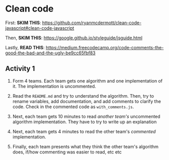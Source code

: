 # Clean code

First: **SKIM THIS**: https://github.com/ryanmcdermott/clean-code-javascript#clean-code-javascript

Then, **SKIM THIS**: https://google.github.io/styleguide/jsguide.html

Lastly, **READ THIS**: https://medium.freecodecamp.org/code-comments-the-good-the-bad-and-the-ugly-be9cc65fbf83

## Activity 1

1) Form 4 teams. Each team gets one algorithm and one implementation of it. The implementation is uncommented.

1) Read the `README.md` and try to understand the algorithm. 
Then, try to rename variables, add documentation, and add comments to clarify the code.
Check in the commented code as `with_comments.js`.

1) Next, each team gets 10 minutes to read *another team's* uncommented algorithm implementation. They have to try to write up an explanation

1) Next, each team gets 4 minutes to read the other team's *commented* implementation.

1) Finally, each team presents what they think the other team's algorithm does, if/how commenting was easier to read, etc etc